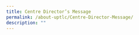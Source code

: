 ```yaml
---
title: Centre Director’s Message
permalink: /about-uptlc/Centre-Director-Message/
description: ""
---
```

